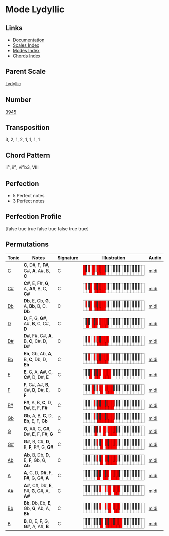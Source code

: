 # Mode Lydyllic

## Links

- [Documentation](README.md)
- [Scales Index](Scales.md)
- [Modes Index](Modes.md)
- [Chords Index](Chords.md)

## Parent Scale

[Lydyllic](ScaleLydyllic.md)

## Number

[3945](https://ianring.com/musictheory/scales/3945)

## Transposition

3, 2, 1, 2, 1, 1, 1, 1

## Chord Pattern

ii⁰, ii⁰, vi⁰b3, VIII

## Perfection

- 5 Perfect notes
- 3 Perfect notes

## Perfection Profile

[false true true false true false true true]

## Permutations

| Tonic | Notes | Signature | Illustration | Audio |
|-------|-------|-----------|--------------|-------|
| [C](ModeCNaturalLydyllic.md) | **C**, D#, F, **F#**, G#, **A**, A#, B, **C** | C | ![CNaturalLydyllic](ModeCNaturalLydyllic.png) | [midi](https://github.com/edipermadi/music/blob/main/docs/ModeCNaturalLydyllic.mid?raw=true) |
| [C#](ModeCSharpLydyllic.md) | **C#**, E, F#, **G**, A, **A#**, B, C, **C#** | C | ![CSharpLydyllic](ModeCSharpLydyllic.png) | [midi](https://github.com/edipermadi/music/blob/main/docs/ModeCSharpLydyllic.mid?raw=true) |
| [Db](ModeDFlatLydyllic.md) | **Db**, E, Gb, **G**, A, **Bb**, B, C, **Db** | C | ![DFlatLydyllic](ModeDFlatLydyllic.png) | [midi](https://github.com/edipermadi/music/blob/main/docs/ModeDFlatLydyllic.mid?raw=true) |
| [D](ModeDNaturalLydyllic.md) | **D**, F, G, **G#**, A#, **B**, C, C#, **D** | C | ![DNaturalLydyllic](ModeDNaturalLydyllic.png) | [midi](https://github.com/edipermadi/music/blob/main/docs/ModeDNaturalLydyllic.mid?raw=true) |
| [D#](ModeDSharpLydyllic.md) | **D#**, F#, G#, **A**, B, **C**, C#, D, **D#** | C | ![DSharpLydyllic](ModeDSharpLydyllic.png) | [midi](https://github.com/edipermadi/music/blob/main/docs/ModeDSharpLydyllic.mid?raw=true) |
| [Eb](ModeEFlatLydyllic.md) | **Eb**, Gb, Ab, **A**, B, **C**, Db, D, **Eb** | C | ![EFlatLydyllic](ModeEFlatLydyllic.png) | [midi](https://github.com/edipermadi/music/blob/main/docs/ModeEFlatLydyllic.mid?raw=true) |
| [E](ModeENaturalLydyllic.md) | **E**, G, A, **A#**, C, **C#**, D, D#, **E** | C | ![ENaturalLydyllic](ModeENaturalLydyllic.png) | [midi](https://github.com/edipermadi/music/blob/main/docs/ModeENaturalLydyllic.mid?raw=true) |
| [F](ModeFNaturalLydyllic.md) | **F**, G#, A#, **B**, C#, **D**, D#, E, **F** | C | ![FNaturalLydyllic](ModeFNaturalLydyllic.png) | [midi](https://github.com/edipermadi/music/blob/main/docs/ModeFNaturalLydyllic.mid?raw=true) |
| [F#](ModeFSharpLydyllic.md) | **F#**, A, B, **C**, D, **D#**, E, F, **F#** | C | ![FSharpLydyllic](ModeFSharpLydyllic.png) | [midi](https://github.com/edipermadi/music/blob/main/docs/ModeFSharpLydyllic.mid?raw=true) |
| [Gb](ModeGFlatLydyllic.md) | **Gb**, A, B, **C**, D, **Eb**, E, F, **Gb** | C | ![GFlatLydyllic](ModeGFlatLydyllic.png) | [midi](https://github.com/edipermadi/music/blob/main/docs/ModeGFlatLydyllic.mid?raw=true) |
| [G](ModeGNaturalLydyllic.md) | **G**, A#, C, **C#**, D#, **E**, F, F#, **G** | C | ![GNaturalLydyllic](ModeGNaturalLydyllic.png) | [midi](https://github.com/edipermadi/music/blob/main/docs/ModeGNaturalLydyllic.mid?raw=true) |
| [G#](ModeGSharpLydyllic.md) | **G#**, B, C#, **D**, E, **F**, F#, G, **G#** | C | ![GSharpLydyllic](ModeGSharpLydyllic.png) | [midi](https://github.com/edipermadi/music/blob/main/docs/ModeGSharpLydyllic.mid?raw=true) |
| [Ab](ModeAFlatLydyllic.md) | **Ab**, B, Db, **D**, E, **F**, Gb, G, **Ab** | C | ![AFlatLydyllic](ModeAFlatLydyllic.png) | [midi](https://github.com/edipermadi/music/blob/main/docs/ModeAFlatLydyllic.mid?raw=true) |
| [A](ModeANaturalLydyllic.md) | **A**, C, D, **D#**, F, **F#**, G, G#, **A** | C | ![ANaturalLydyllic](ModeANaturalLydyllic.png) | [midi](https://github.com/edipermadi/music/blob/main/docs/ModeANaturalLydyllic.mid?raw=true) |
| [A#](ModeASharpLydyllic.md) | **A#**, C#, D#, **E**, F#, **G**, G#, A, **A#** | C | ![ASharpLydyllic](ModeASharpLydyllic.png) | [midi](https://github.com/edipermadi/music/blob/main/docs/ModeASharpLydyllic.mid?raw=true) |
| [Bb](ModeBFlatLydyllic.md) | **Bb**, Db, Eb, **E**, Gb, **G**, Ab, A, **Bb** | C | ![BFlatLydyllic](ModeBFlatLydyllic.png) | [midi](https://github.com/edipermadi/music/blob/main/docs/ModeBFlatLydyllic.mid?raw=true) |
| [B](ModeBNaturalLydyllic.md) | **B**, D, E, **F**, G, **G#**, A, A#, **B** | C | ![BNaturalLydyllic](ModeBNaturalLydyllic.png) | [midi](https://github.com/edipermadi/music/blob/main/docs/ModeBNaturalLydyllic.mid?raw=true) |
